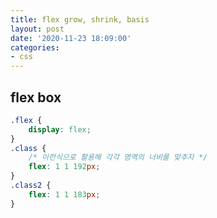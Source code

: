 ```yaml
---
title: flex grow, shrink, basis
layout: post
date: '2020-11-23 18:09:00'
categories:
- css
---
```


## flex box

```css
.flex {
    display: flex;
}
.class {
    /* 이런식으로 활용해 각각 영역의 너비를 맞추자 */
    flex: 1 1 192px;
}
.class2 {
    flex: 1 1 183px;
}
```